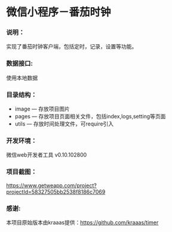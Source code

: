 # 微信小程序－番茄时钟

### 说明：

实现了番茄时钟客户端，包括定时，记录，设置等功能。

### 数据接口:

使用本地数据

### 目录结构：

- image — 存放项目图片
- pages — 存放项目页面相关文件，包括index,logs,setting等页面
- utils — 存放时间处理文件，可require引入

### 开发环境：

微信web开发者工具 v0.10.102800

### 项目截图：

https://www.getweapp.com/project?projectId=58327505bb2538f8186c7069

### 感谢:

本项目原始版本由kraaas提供：https://github.com/kraaas/timer
